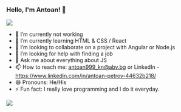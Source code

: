 ### Hello, I'm Antoan! 👋

<img src="https://profile-counter.glitch.me/AntoanPetrov123/count.svg">


- 🔭 I’m currently not working
- 🌱 I’m currently learning HTML & CSS / React
- 👯 I’m looking to collaborate on a project with Angular or Node.js
- 🤔 I’m looking for help with finding a job 
- 💬 Ask me about everything about JS
- 📫 How to reach me: antoan999_kn@abv.bg or LinkedIn - https://www.linkedin.com/in/antoan-petrov-44632b218/
- 😄 Pronouns: He/His
- ⚡ Fun fact: I really love programming and I do it everyday. 
<img src="https://github-readme-stats.vercel.app/api/top-langs/?username=antoanPetrov123&layout=compact"> 
